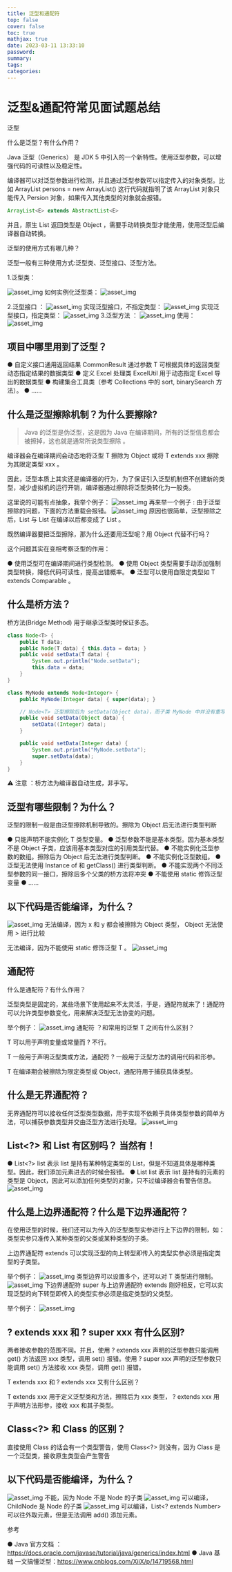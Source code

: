 ```yaml
---
title: 泛型和通配符
top: false
cover: false
toc: true
mathjax: true
date: 2023-03-11 13:33:10
password:
summary:
tags:
categories:
---
```


# 泛型&通配符常见面试题总结

泛型

什么是泛型？有什么作用？

Java 泛型（Generics） 是 JDK 5 中引入的一个新特性。使用泛型参数，可以增强代码的可读性以及稳定性。

编译器可以对泛型参数进行检测，并且通过泛型参数可以指定传入的对象类型。比如 ArrayList<Persion> persons = new ArrayList<Persion>() 这行代码就指明了该 ArrayList 对象只能传入 Persion 对象，如果传入其他类型的对象就会报错。

```java
ArrayList<E> extends AbstractList<E>
```

并且，原生 List 返回类型是 Object ，需要手动转换类型才能使用，使用泛型后编译器自动转换。

泛型的使用方式有哪几种？

泛型一般有三种使用方式:泛型类、泛型接口、泛型方法。

1.泛型类：

![asset_img](泛型和通配符/2023-03-11-13-34-04.png)
如何实例化泛型类：
![asset_img](泛型和通配符/2023-03-11-13-34-11.png)

2.泛型接口 ：
![asset_img](泛型和通配符/2023-03-11-13-34-19.png)
实现泛型接口，不指定类型：
![asset_img](泛型和通配符/2023-03-11-13-34-26.png)
实现泛型接口，指定类型：
![asset_img](泛型和通配符/2023-03-11-13-34-31.png) 3.泛型方法 ：
![asset_img](泛型和通配符/2023-03-11-13-34-37.png)
使用：
![asset_img](泛型和通配符/2023-03-11-13-34-44.png)

## 项目中哪里用到了泛型？

●
自定义接口通用返回结果 CommonResult<T> 通过参数 T 可根据具体的返回类型动态指定结果的数据类型
●
定义 Excel 处理类 ExcelUtil<T> 用于动态指定 Excel 导出的数据类型
●
构建集合工具类（参考 Collections 中的 sort, binarySearch 方法）。
●
......

## 什么是泛型擦除机制？为什么要擦除?

> Java 的泛型是伪泛型，这是因为 Java 在编译期间，所有的泛型信息都会被擦掉，这也就是通常所说类型擦除 。

编译器会在编译期间会动态地将泛型 T 擦除为 Object 或将 T extends xxx 擦除为其限定类型 xxx 。

因此，泛型本质上其实还是编译器的行为，为了保证引入泛型机制但不创建新的类型，减少虚拟机的运行开销，编译器通过擦除将泛型类转化为一般类。

这里说的可能有点抽象，我举个例子：
![asset_img](泛型和通配符/2023-03-11-13-35-10.png)
再来举一个例子 : 由于泛型擦除的问题，下面的方法重载会报错。
![asset_img](泛型和通配符/2023-03-11-13-35-27.png)
原因也很简单，泛型擦除之后，List<String> 与 List<Integer> 在编译以后都变成了 List 。

既然编译器要把泛型擦除，那为什么还要用泛型呢？用 Object 代替不行吗？

这个问题其实在变相考察泛型的作用：

●
使用泛型可在编译期间进行类型检测。
●
使用 Object 类型需要手动添加强制类型转换，降低代码可读性，提高出错概率。
●
泛型可以使用自限定类型如 T extends Comparable 。

## 什么是桥方法？

桥方法(Bridge Method) 用于继承泛型类时保证多态。

```java
class Node<T> {
    public T data;
    public Node(T data) { this.data = data; }
    public void setData(T data) {
        System.out.println("Node.setData");
        this.data = data;
    }
}

class MyNode extends Node<Integer> {
    public MyNode(Integer data) { super(data); }

  	// Node<T> 泛型擦除后为 setData(Object data)，而子类 MyNode 中并没有重写该方法，所以编译器会加入该桥方法保证多态
   	public void setData(Object data) {
        setData((Integer) data);
    }

    public void setData(Integer data) {
        System.out.println("MyNode.setData");
        super.setData(data);
    }
}
```

⚠️ 注意 ：桥方法为编译器自动生成，非手写。

## 泛型有哪些限制？为什么？

泛型的限制一般是由泛型擦除机制导致的。擦除为 Object 后无法进行类型判断

●
只能声明不能实例化 T 类型变量。
●
泛型参数不能是基本类型。因为基本类型不是 Object 子类，应该用基本类型对应的引用类型代替。
●
不能实例化泛型参数的数组。擦除后为 Object 后无法进行类型判断。
●
不能实例化泛型数组。
●
泛型无法使用 Instance of 和 getClass() 进行类型判断。
●
不能实现两个不同泛型参数的同一接口，擦除后多个父类的桥方法将冲突
●
不能使用 static 修饰泛型变量
●
......

## 以下代码是否能编译，为什么？

![asset_img](泛型和通配符/2023-03-11-13-36-14.png)
无法编译，因为 x 和 y 都会被擦除为 Object 类型， Object 无法使用 > 进行比较

无法编译，因为不能使用 static 修饰泛型 T 。
![asset_img](泛型和通配符/2023-03-11-13-36-24.png)

## 通配符

什么是通配符？有什么作用？

泛型类型是固定的，某些场景下使用起来不太灵活，于是，通配符就来了！通配符可以允许类型参数变化，用来解决泛型无法协变的问题。

举个例子：
![asset_img](泛型和通配符/2023-03-11-13-36-42.png)
通配符 ？和常用的泛型 T 之间有什么区别？

T 可以用于声明变量或常量而 ? 不行。

T 一般用于声明泛型类或方法，通配符 ? 一般用于泛型方法的调用代码和形参。

T 在编译期会被擦除为限定类型或 Object，通配符用于捕获具体类型。

## 什么是无界通配符？

无界通配符可以接收任何泛型类型数据，用于实现不依赖于具体类型参数的简单方法，可以捕获参数类型并交由泛型方法进行处理。
![asset_img](泛型和通配符/2023-03-11-13-37-07.png)

## List<?> 和 List 有区别吗？ 当然有！

●
List<?> list 表示 list 是持有某种特定类型的 List，但是不知道具体是哪种类型。因此，我们添加元素进去的时候会报错。
●
List list 表示 list 是持有的元素的类型是 Object，因此可以添加任何类型的对象，只不过编译器会有警告信息。
![asset_img](泛型和通配符/2023-03-11-13-37-20.png)

## 什么是上边界通配符？什么是下边界通配符？

在使用泛型的时候，我们还可以为传入的泛型类型实参进行上下边界的限制，如：类型实参只准传入某种类型的父类或某种类型的子类。

上边界通配符 extends 可以实现泛型的向上转型即传入的类型实参必须是指定类型的子类型。

举个例子：
![asset_img](泛型和通配符/2023-03-11-13-37-31.png)
类型边界可以设置多个，还可以对 T 类型进行限制。
![asset_img](泛型和通配符/2023-03-11-13-37-36.png)
下边界通配符 super 与上边界通配符 extends 刚好相反，它可以实现泛型的向下转型即传入的类型实参必须是指定类型的父类型。

举个例子：
![asset_img](泛型和通配符/2023-03-11-13-37-41.png)

## ? extends xxx 和 ? super xxx 有什么区别?

两者接收参数的范围不同。并且，使用 ? extends xxx 声明的泛型参数只能调用 get() 方法返回 xxx 类型，调用 set() 报错。使用 ? super xxx 声明的泛型参数只能调用 set() 方法接收 xxx 类型，调用 get() 报错。

T extends xxx 和 ? extends xxx 又有什么区别？

T extends xxx 用于定义泛型类和方法，擦除后为 xxx 类型， ? extends xxx 用于声明方法形参，接收 xxx 和其子类型。

## Class<?> 和 Class 的区别？

直接使用 Class 的话会有一个类型警告，使用 Class<?> 则没有，因为 Class 是一个泛型类，接收原生类型会产生警告

## 以下代码是否能编译，为什么？

![asset_img](泛型和通配符/2023-03-11-13-38-00.png)
不能，因为 Node<Circle> 不是 Node<Shape> 的子类
![asset_img](泛型和通配符/2023-03-11-13-38-07.png)
可以编译，ChildNode<Circle> 是 Node<Circle> 的子类
![asset_img](泛型和通配符/2023-03-11-13-38-13.png)
可以编译，List<? extends Number> 可以往外取元素，但是无法调用 add() 添加元素。

参考

●
Java 官方文档 ： https://docs.oracle.com/javase/tutorial/java/generics/index.html
●
Java 基础 一文搞懂泛型：https://www.cnblogs.com/XiiX/p/14719568.html
